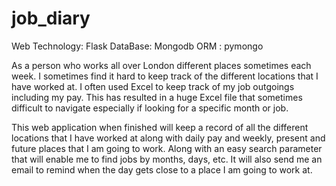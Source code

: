 # job_diary

Web Technology: Flask
DataBase: Mongodb
ORM : pymongo


As a person who works all over London different places sometimes each week. I sometimes find it hard to keep track of the different locations that I have worked at. I often used Excel to keep track of my job outgoings including my pay. This has resulted in a huge Excel file that sometimes difficult to navigate especially if looking for a specific month or job.

This web application when finished will keep a record of all the different locations that I have worked at along with daily pay and weekly, present and future places that I am going to work. Along with an easy search parameter that will enable me to find jobs by months, days, etc. It will also send me an email to remind when the day gets close to a place I am going to work at.

